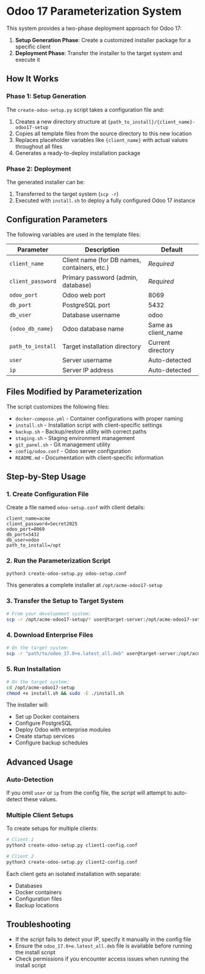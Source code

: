 
# Odoo 17 Parameterization System

This system provides a two-phase deployment approach for Odoo 17:

1. **Setup Generation Phase**: Create a customized installer package for a specific client
2. **Deployment Phase**: Transfer the installer to the target system and execute it

## How It Works

### Phase 1: Setup Generation

The `create-odoo-setup.py` script takes a configuration file and:

1. Creates a new directory structure at `{path_to_install}/{client_name}-odoo17-setup`
2. Copies all template files from the source directory to this new location
3. Replaces placeholder variables like `{client_name}` with actual values throughout all files
4. Generates a ready-to-deploy installation package

### Phase 2: Deployment

The generated installer can be:

1. Transferred to the target system (`scp -r`)
2. Executed with `install.sh` to deploy a fully configured Odoo 17 instance

## Configuration Parameters

The following variables are used in the template files:

| Parameter | Description | Default |
|-----------|-------------|---------|
| `client_name` | Client name (for DB names, containers, etc.) | *Required* |
| `client_password` | Primary password (admin, database) | *Required* |
| `odoo_port` | Odoo web port | 8069 |
| `db_port` | PostgreSQL port | 5432 |
| `db_user` | Database username | odoo |
| `{odoo_db_name}` | Odoo database name | Same as client_name |
| `path_to_install` | Target installation directory | Current directory |
| `user` | Server username | Auto-detected |
| `ip` | Server IP address | Auto-detected |

## Files Modified by Parameterization

The script customizes the following files:

- `docker-compose.yml` - Container configurations with proper naming
- `install.sh` - Installation script with client-specific settings 
- `backup.sh` - Backup/restore utility with correct paths
- `staging.sh` - Staging environment management
- `git_panel.sh` - Git management utility
- `config/odoo.conf` - Odoo server configuration
- `README.md` - Documentation with client-specific information

## Step-by-Step Usage

### 1. Create Configuration File

Create a file named `odoo-setup.conf` with client details:

```
client_name=acme
client_password=Secret2025
odoo_port=8069
db_port=5432
db_user=odoo
path_to_install=/opt
```

### 2. Run the Parameterization Script

```bash
python3 create-odoo-setup.py odoo-setup.conf
```

This generates a complete installer at `/opt/acme-odoo17-setup`

### 3. Transfer the Setup to Target System

```bash
# From your development system:
scp -r /opt/acme-odoo17-setup/* user@target-server:/opt/acme-odoo17-setup
```

### 4. Download Enterprise Files

```bash
# On the target system:
scp -r "path/to/odoo_17.0+e.latest_all.deb" user@target-server:/opt/acme-odoo17-setup
```

### 5. Run Installation

```bash
# On the target system:
cd /opt/acme-odoo17-setup
chmod +x install.sh && sudo -E ./install.sh
```

The installer will:
- Set up Docker containers
- Configure PostgreSQL
- Deploy Odoo with enterprise modules
- Create startup services
- Configure backup schedules

## Advanced Usage

### Auto-Detection

If you omit `user` or `ip` from the config file, the script will attempt to auto-detect these values.

### Multiple Client Setups

To create setups for multiple clients:

```bash
# Client 1
python3 create-odoo-setup.py client1-config.conf

# Client 2
python3 create-odoo-setup.py client2-config.conf
```

Each client gets an isolated installation with separate:
- Databases
- Docker containers
- Configuration files
- Backup locations

## Troubleshooting

- If the script fails to detect your IP, specify it manually in the config file
- Ensure the `odoo_17.0+e.latest_all.deb` file is available before running the install script
- Check permissions if you encounter access issues when running the install script
